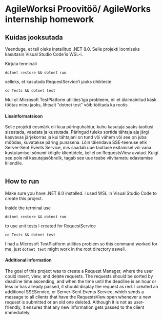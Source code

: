 # AgileWorksi Proovitöö/ AgileWorks internship homework

## Kuidas jooksutada

Veenduge, et teil oleks installitud .NET 8.0. Selle projekti loomiseks kasutasin Visual Studio Code'is WSL-i.

Kirjuta terminali

`dotnet restore && dotnet run`

selleks, et kasutada RequestService'i jaoks ühikteste

`cd Tests && dotnet test`

Mul oli Microsoft TestPlatform utilities'iga probleem, nii et ülalmainitud käsk töötas minu jaoks, lihtsalt "dotnet test" võib töötada ka rootis.


#### Lisainformatsioon

Selle projekti eesmärk oli luua päringuhaldur, kuhu kasutaja saaks taotlusi sisestada, vaadata ja kustutada. Päringud tuleks sortida tähtaja aja järgi kasvavas järjekorras ja kui tähtajani on tund või vähem või see on juba möödas, kuvatakse päring punasena. Lõin täiendava SSE-teenuse ehk Server-Sent Events Service, mis saadab uue taotluse esitamisel või vana kustutamisel sõnumi kõigile klientidele, kellel on RequestsView avatud. Kuigi see pole nii kasutajasõbralik, tagab see uue teabe viivitamatu edastamise kliendile.


#
#
#

## How to run

Make sure you have .NET 8.0 installed. I used WSL in Visual Studio Code to create this project.

Inside the terminal use 

`dotnet restore && dotnet run`

to use unit tests I created for RequestService

`cd Tests && dotnet test` 

I had a Microsoft TestPlatform utilities problem so this command worked for me, just      `dotnet test` might work in the root directory aswell.


#### Additional information

The goal of this project was to create a Request Manager, where the user could insert, view, and delete requests. The requests should be sorted by deadline time ascending, and when the time until the deadline is an hour or less or has already passed, it should display the request as red. I created an additional SSEService, or Server-Sent Events Service, which sends a message to all clients that have the RequestsView open whenever a new request is submitted or an old one deleted. Although it is not as user-friendly, it ensures that any new information gets passed to the client immediately.

